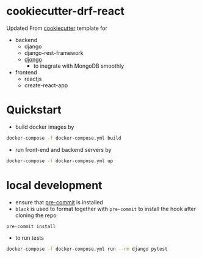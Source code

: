 # cookiecutter-drf-react

Updated From [cookiecutter](https://github.com/audreyr/cookiecutter) template for
 - backend
   - django
   - django-rest-framework
   - [djongo](https://nesdis.github.io/djongo/get-started/)
        - to inegrate with MongoDB smoothly 
 - frontend
   - reactjs
   - create-react-app


# Quickstart

- build docker images by

```sh
docker-compose -f docker-compose.yml build
```

- run front-end and backend servers by

```sh
docker-compose -f docker-compose.yml up
```

# local development

- ensure that [pre-commit](https://pre-commit.com/) is installed 
- `black` is used to format together with `pre-commit` to install the hook after cloning the repo

```bash
pre-commit install
```

- to run tests

```bash
docker-compose -f docker-compose.yml run --rm django pytest
```
